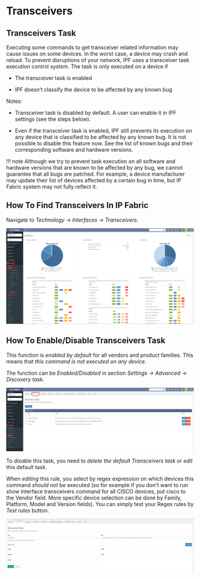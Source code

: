 # Transceivers

## Transceivers Task

Executing some commands to get transceiver related information may cause
issues on some devices. In the worst case, a device may crash and
reload. To prevent disruptions of your network, IPF uses a transceiver
task execution control system. The task is only executed on a device if

- The transceiver task is enabled

- IPF doesn’t classify the device to be affected by any known bug

Notes:

- Transceiver task is disabled by default. A user can enable it in IPF
  settings (see the steps below).

- Even if the transceiver task is enabled, IPF still prevents its
  execution on any device that is classified to be affected by any
  known bug. It is not possible to disable this feature now. See the
  list of known bugs and their corresponding software and hardware
  versions.

!!! note
    Although we try to prevent task execution on all software and hardware
    versions that are known to be affected by any bug, we cannot guarantee
    that all bugs are patched. For example, a device manufacturer may update
    their list of devices affected by a certain bug in time, but IP Fabric
    system may not fully reflect it.

## How To Find Transceivers In IP Fabric

Navigate to *Technology → Interfaces → Transceivers*.

![](transcievers_list.png)

## How To Enable/Disable Transceivers Task

This function is *enabled by default* for all vendors and product
families. This means that *this command is not executed on any
device*.

The function can be *Enabled/Disabled* in section *Settings →
Advanced → Discovery task*.

![](transcievers_tasks.png)

To *disable* this task, you need to *delete the default Transceivers
task* or *edit* this default task.

When *editing* this rule, you select by regex expression on which
devices this command *should not* be executed (so for example if you
don't want to run show interface transceivers command for all CISCO
devices, put cisco to the Vendor field. More specific device selection
can be done by Family, Platform, Model and Version fields). You can
simply test your Regex rules by *Test rules* button.

![](transcievers_tasks_edit.png)

